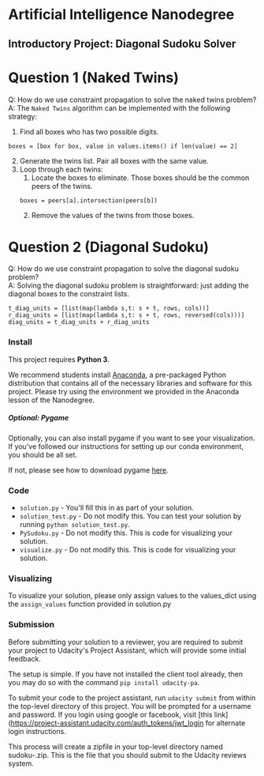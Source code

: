 # Artificial Intelligence Nanodegree
## Introductory Project: Diagonal Sudoku Solver

# Question 1 (Naked Twins)
Q: How do we use constraint propagation to solve the naked twins problem?  
A: The `Naked Twins` algorithm can be implemented with the following strategy:

1. Find all boxes who has two possible digits.
```
boxes = [box for box, value in values.items() if len(value) == 2]
```
2. Generate the twins list. Pair all boxes with the same value.
3. Loop through each twins:
	1. Locate the boxes to eliminate. Those boxes should be the common peers of the twins.
	```
	boxes = peers[a].intersection(peers[b])
	```
	2. Remove the values of the twins from those boxes.

# Question 2 (Diagonal Sudoku)
Q: How do we use constraint propagation to solve the diagonal sudoku problem?  
A: Solving the diagonal sudoku problem is straightforward: just adding the diagonal boxes to the constraint lists.

```
t_diag_units = [list(map(lambda s,t: s + t, rows, cols))]
r_diag_units = [list(map(lambda s,t: s + t, rows, reversed(cols)))]
diag_units = t_diag_units + r_diag_units
```

### Install

This project requires **Python 3**.

We recommend students install [Anaconda](https://www.continuum.io/downloads), a pre-packaged Python distribution that contains all of the necessary libraries and software for this project. 
Please try using the environment we provided in the Anaconda lesson of the Nanodegree.

##### Optional: Pygame

Optionally, you can also install pygame if you want to see your visualization. If you've followed our instructions for setting up our conda environment, you should be all set.

If not, please see how to download pygame [here](http://www.pygame.org/download.shtml).

### Code

* `solution.py` - You'll fill this in as part of your solution.
* `solution_test.py` - Do not modify this. You can test your solution by running `python solution_test.py`.
* `PySudoku.py` - Do not modify this. This is code for visualizing your solution.
* `visualize.py` - Do not modify this. This is code for visualizing your solution.

### Visualizing

To visualize your solution, please only assign values to the values_dict using the ```assign_values``` function provided in solution.py

### Submission
Before submitting your solution to a reviewer, you are required to submit your project to Udacity's Project Assistant, which will provide some initial feedback.  

The setup is simple.  If you have not installed the client tool already, then you may do so with the command `pip install udacity-pa`.  

To submit your code to the project assistant, run `udacity submit` from within the top-level directory of this project.  You will be prompted for a username and password.  If you login using google or facebook, visit [this link](https://project-assistant.udacity.com/auth_tokens/jwt_login for alternate login instructions.

This process will create a zipfile in your top-level directory named sudoku-<id>.zip.  This is the file that you should submit to the Udacity reviews system.

